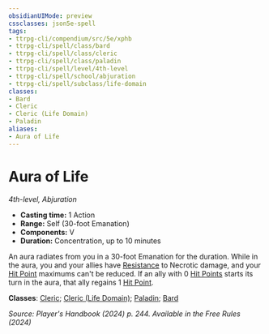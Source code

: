 ```yaml
---
obsidianUIMode: preview
cssclasses: json5e-spell
tags:
- ttrpg-cli/compendium/src/5e/xphb
- ttrpg-cli/spell/class/bard
- ttrpg-cli/spell/class/cleric
- ttrpg-cli/spell/class/paladin
- ttrpg-cli/spell/level/4th-level
- ttrpg-cli/spell/school/abjuration
- ttrpg-cli/spell/subclass/life-domain
classes:
- Bard
- Cleric
- Cleric (Life Domain)
- Paladin
aliases:
- Aura of Life
---
```

# Aura of Life
*4th-level, Abjuration*  


- **Casting time:** 1 Action
- **Range:** Self (30-foot Emanation)
- **Components:** V
- **Duration:** Concentration, up to 10 minutes

An aura radiates from you in a 30-foot Emanation for the duration. While in the aura, you and your allies have [Resistance](/3-Mechanics/CLI/variant-rules/resistance-xphb.md) to Necrotic damage, and your [Hit Point](/3-Mechanics/CLI/variant-rules/hit-points-xphb.md) maximums can't be reduced. If an ally with 0 [Hit Points](/3-Mechanics/CLI/variant-rules/hit-points-xphb.md) starts its turn in the aura, that ally regains 1 [Hit Point](/3-Mechanics/CLI/variant-rules/hit-points-xphb.md).

**Classes**: [Cleric](/3-Mechanics/CLI/lists/list-spells-classes-cleric.md); [Cleric (Life Domain)](/3-Mechanics/CLI/lists/list-spells-classes-life-domain-xphb.md "subclass=XPHB;class=XPHB"); [Paladin](/3-Mechanics/CLI/lists/list-spells-classes-paladin.md); [Bard](/3-Mechanics/CLI/lists/list-spells-classes-bard.md)

*Source: Player's Handbook (2024) p. 244. Available in the Free Rules (2024)*